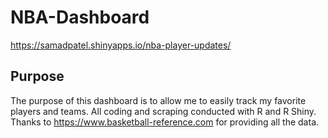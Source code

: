 # NBA-Dashboard
https://samadpatel.shinyapps.io/nba-player-updates/

## Purpose
The purpose of this dashboard is to allow me to easily track my favorite players and teams. All coding and scraping conducted with R and R Shiny. Thanks to https://www.basketball-reference.com for providing all the data. 
